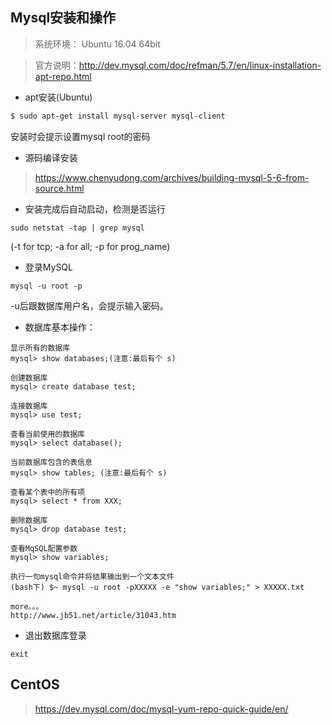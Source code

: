 ## Mysql安装和操作




>系统环境： Ubuntu 16.04 64bit

>官方说明：http://dev.mysql.com/doc/refman/5.7/en/linux-installation-apt-repo.html



* apt安装(Ubuntu)
~~~bash
$ sudo apt-get install mysql-server mysql-client
~~~
安装时会提示设置mysql root的密码


* 源码编译安装

> https://www.chenyudong.com/archives/building-mysql-5-6-from-source.html

* 安装完成后自动启动，检测是否运行
~~~shell
sudo netstat -tap | grep mysql
~~~
(-t for tcp; -a for all; -p for prog_name)

* 登录MySQL
~~~shell
mysql -u root -p 
~~~
-u后跟数据库用户名，会提示输入密码。

* 数据库基本操作：
~~~
显示所有的数据库
mysql> show databases;(注意:最后有个 s)

创建数据库
mysql> create database test;

连接数据库
mysql> use test;

查看当前使用的数据库
mysql> select database();

当前数据库包含的表信息
mysql> show tables; (注意:最后有个 s)

查看某个表中的所有项
mysql> select * from XXX;

删除数据库
mysql> drop database test;

查看MqSQL配置参数
mysql> show variables;

执行一句mysql命令并将结果输出到一个文本文件
(bash下) $~ mysql -u root -pXXXXX -e "show variables;" > XXXXX.txt

more。。。
http://www.jb51.net/article/31043.htm
~~~




* 退出数据库登录
~~~shell
exit
~~~


## CentOS

>https://dev.mysql.com/doc/mysql-yum-repo-quick-guide/en/